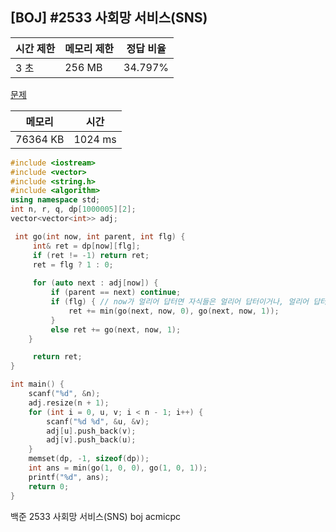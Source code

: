 ## [BOJ] #2533 사회망 서비스(SNS)

| 시간 제한 | 메모리 제한 | 정답 비율 |
| --------- | ----------- | --------- |
| 3 초      | 256 MB      | 34.797%   |

[문제](https://www.acmicpc.net/problem/2533)



| 메모리   | 시간    |
| -------- | ------- |
| 76364 KB | 1024 ms |

```c++
#include <iostream>
#include <vector>
#include <string.h>
#include <algorithm>
using namespace std;
int n, r, q, dp[1000005][2];
vector<vector<int>> adj;

 int go(int now, int parent, int flg) {
	 int& ret = dp[now][flg];
	 if (ret != -1) return ret;
	 ret = flg ? 1 : 0;
	 
	 for (auto next : adj[now]) {
		 if (parent == next) continue;
		 if (flg) { // now가 얼리어 답터면 자식들은 얼리어 답터이거나, 얼리어 답터가 아님
			 ret += min(go(next, now, 0), go(next, now, 1));
		 }
		 else ret += go(next, now, 1);
	}

	 return ret;
}

int main() {
	scanf("%d", &n);
	adj.resize(n + 1);
	for (int i = 0, u, v; i < n - 1; i++) {
		scanf("%d %d", &u, &v);
		adj[u].push_back(v);
		adj[v].push_back(u);
	}
	memset(dp, -1, sizeof(dp));
	int ans = min(go(1, 0, 0), go(1, 0, 1));
	printf("%d", ans);
	return 0;
}
```





백준 2533 사회망 서비스(SNS) boj acmicpc

